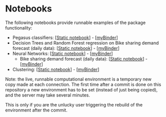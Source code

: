 # Notebooks
The following notebooks provide runnable examples of the package functionality:

- Pegasus classifiers: [[Static notebook](https://github.com/sylvaticus/BetaML.jl/blob/master/notebooks/Perceptron.ipynb)] - [[myBinder](https://mybinder.org/v2/gh/sylvaticus/BetaML.jl/master?filepath=notebooks%2FPerceptron.ipynb)]
- Decision Trees and Random Forest regression on Bike sharing demand forecast (daily data): [[Static notebook](https://github.com/sylvaticus/BetaML.jl/blob/master/notebooks/DecisionTrees%20-%20Bike%20sharing%20demand%20forecast%20(daily%20db).ipynb)] - [[myBinder](https://mybinder.org/v2/gh/sylvaticus/BetaML.jl/master?filepath=notebooks%2FDecisionTrees%20-%20Bike%20sharing%20demand%20forecast%20(daily%20db).ipynb)]
- Neural Networks: [[Static notebook](https://github.com/sylvaticus/BetaML.jl/blob/master/notebooks/Nn.ipynb)] - [[myBinder](https://mybinder.org/v2/gh/sylvaticus/BetaML.jl/master?filepath=notebooks%2FNn.ipynb)]
  - Bike sharing demand forecast (daily data): [[Static notebook](https://github.com/sylvaticus/BetaML.jl/blob/master/notebooks/NN%20-%20Bike%20sharing%20demand%20forecast%20(daily%20db).ipynb)] - [[myBinder](https://mybinder.org/v2/gh/sylvaticus/BetaML.jl/master?filepath=notebooks%2FNN%20-%20Bike%20sharing%20demand%20forecast%20(daily%20db).ipynb)]
- Clustering: [[Static notebook](https://github.com/sylvaticus/BetaML.jl/blob/master/notebooks/Clustering.ipynb)] - [[myBinder](https://mybinder.org/v2/gh/sylvaticus/BetaML.jl/master?filepath=notebooks%2FClustering.ipynb)]


Note: the live, runnable computational environment is a temporary new copy made at each connection. The first time after a commit is done on this repository a new environment has to be set (instead of just being copied), and the server may take several minutes.

This is only if you are the unlucky user triggering the rebuild of the environment after the commit.
